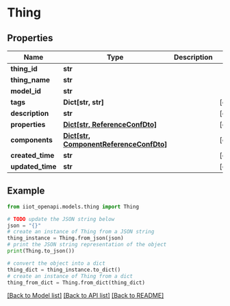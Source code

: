 # Thing


## Properties

Name | Type | Description | Notes
------------ | ------------- | ------------- | -------------
**thing_id** | **str** |  | 
**thing_name** | **str** |  | 
**model_id** | **str** |  | 
**tags** | **Dict[str, str]** |  | [optional] 
**description** | **str** |  | [optional] 
**properties** | [**Dict[str, ReferenceConfDto]**](ReferenceConfDto.md) |  | [optional] 
**components** | [**Dict[str, ComponentReferenceConfDto]**](ComponentReferenceConfDto.md) |  | [optional] 
**created_time** | **str** |  | [optional] 
**updated_time** | **str** |  | [optional] 

## Example

```python
from iiot_openapi.models.thing import Thing

# TODO update the JSON string below
json = "{}"
# create an instance of Thing from a JSON string
thing_instance = Thing.from_json(json)
# print the JSON string representation of the object
print(Thing.to_json())

# convert the object into a dict
thing_dict = thing_instance.to_dict()
# create an instance of Thing from a dict
thing_from_dict = Thing.from_dict(thing_dict)
```
[[Back to Model list]](../README.md#documentation-for-models) [[Back to API list]](../README.md#documentation-for-api-endpoints) [[Back to README]](../README.md)


